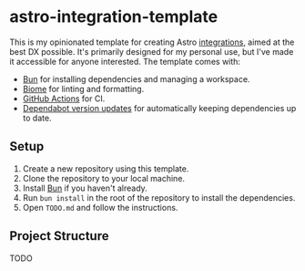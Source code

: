 # astro-integration-template

This is my opinionated template for creating Astro [integrations](https://docs.astro.build/en/reference/integrations-reference/), aimed at the best DX possible.
It's primarily designed for my personal use, but I've made it accessible for anyone interested.
The template comes with:

- [Bun](https://bun.sh/) for installing dependencies and managing a workspace.
- [Biome](https://biomejs.dev/) for linting and formatting.
- [GitHub Actions](https://docs.github.com/en/actions) for CI.
- [Dependabot version updates](https://docs.github.com/en/code-security/dependabot/dependabot-version-updates/about-dependabot-version-updates) for automatically keeping dependencies up to date.

## Setup

1. Create a new repository using this template.
2. Clone the repository to your local machine.
3. Install [Bun](https://bun.sh/) if you haven't already.
4. Run `bun install` in the root of the repository to install the dependencies.
5. Open `TODO.md` and follow the instructions.

## Project Structure

TODO
